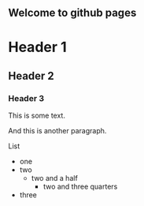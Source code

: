 ## Welcome to github pages

# Header 1
## Header 2
### Header 3
This is some text.

And this is another paragraph.

List
* one 
* two 
  * two and a half
    * two and three quarters
* three
